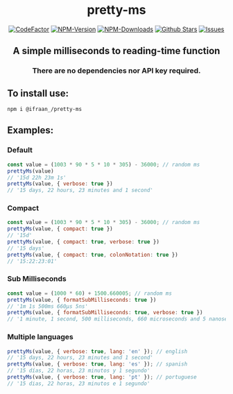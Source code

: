 <div align="center">
    <h1>pretty-ms</h1>
    <a href="https://www.codefactor.io/repository/github/ifraan/pretty-ms"><img src="https://www.codefactor.io/repository/github/ifraan/pretty-ms/badge" alt="CodeFactor" /></a>
    <a href="https://www.npmjs.com/package/@ifraan_/pretty-ms"><img src="https://badgen.net/npm/v/@ifraan_/pretty-ms?color=blue" alt="NPM-Version"/></a>
    <a href="https://www.npmjs.com/package/@ifraan_/pretty-ms"><img src="https://badgen.net/npm/dt/@ifraan_/pretty-ms?color=blue" alt="NPM-Downloads"/></a>
    <a href="https://github.com/iFraan/pretty-ms"><img src="https://badgen.net/github/stars/iFraan/pretty-ms?color=yellow" alt="Github Stars"/></a>
    <a href="https://github.com/iFraan/pretty-ms/issues"><img src="https://badgen.net/github/open-issues/iFraan/pretty-ms?color=green" alt="Issues"/></a>
    <h2>A simple milliseconds to reading-time function</h2>
    <h3>There are no dependencies nor API key required.</h3>
</div>

## To install use:
```shell
npm i @ifraan_/pretty-ms
```
## Examples:

### Default
```js
const value = (1003 * 90 * 5 * 10 * 305) - 36000; // random ms
prettyMs(value)
// '15d 22h 23m 1s'
prettyMs(value, { verbose: true })
// '15 days, 22 hours, 23 minutes and 1 second'
```

### Compact
```js
const value = (1003 * 90 * 5 * 10 * 305) - 36000; // random ms
prettyMs(value, { compact: true })
// '15d'
prettyMs(value, { compact: true, verbose: true })
// '15 days'
prettyMs(value, { compact: true, colonNotation: true })
// '15:22:23:01'
```

### Sub Milliseconds
```js
const value = (1000 * 60) + 1500.660005; // random ms
prettyMs(value, { formatSubMilliseconds: true })
// '1m 1s 500ms 660µs 5ns'
prettyMs(value, { formatSubMilliseconds: true, verbose: true })
// '1 minute, 1 second, 500 milliseconds, 660 microseconds and 5 nanoseconds'
```

### Multiple languages
```js
prettyMs(value, { verbose: true, lang: 'en' }); // english
// '15 days, 22 hours, 23 minutes and 1 second'
prettyMs(value, { verbose: true, lang: 'es' }); // spanish
// '15 días, 22 horas, 23 minutos y 1 segundo'
prettyMs(value, { verbose: true, lang: 'pt' }); // portuguese
// '15 dias, 22 horas, 23 minutos e 1 segundo'
```

